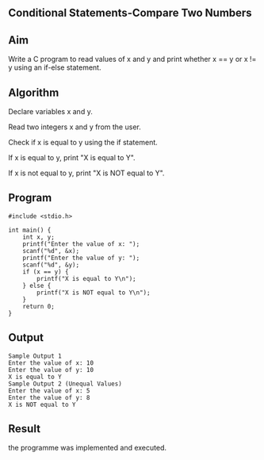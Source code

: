 ## Conditional Statements-Compare Two Numbers
## Aim
Write a C program to read values of x and y and print whether x == y or x != y using an if-else statement.

## Algorithm
Declare variables x and y.

Read two integers x and y from the user.

Check if x is equal to y using the if statement.

If x is equal to y, print "X is equal to Y".

If x is not equal to y, print "X is NOT equal to Y".

## Program
```
#include <stdio.h>

int main() {
    int x, y;
    printf("Enter the value of x: ");
    scanf("%d", &x);
    printf("Enter the value of y: ");
    scanf("%d", &y);
    if (x == y) {
        printf("X is equal to Y\n");
    } else {
        printf("X is NOT equal to Y\n");
    }
    return 0;
}
```


## Output
```
Sample Output 1
Enter the value of x: 10
Enter the value of y: 10
X is equal to Y
Sample Output 2 (Unequal Values)
Enter the value of x: 5
Enter the value of y: 8
X is NOT equal to Y
```

## Result
the programme was implemented and executed.
